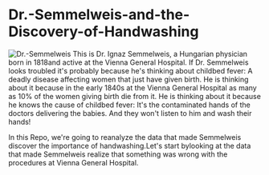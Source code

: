 # Dr.-Semmelweis-and-the-Discovery-of-Handwashing

![Dr.-Semmelweis](https://www.google.com/url?sa=i&url=https%3A%2F%2Fwww.thefamouspeople.com%2Fprofiles%2Fignaz-semmelweis-8674.php&psig=AOvVaw3TPY7TwegnTR3cJpUgqGts&ust=1623484684576000&source=images&cd=vfe&ved=0CAIQjRxqFwoTCIirxvWNj_ECFQAAAAAdAAAAABAD")
This is Dr. Ignaz Semmelweis, a Hungarian physician born in 1818and active at the Vienna General Hospital. If Dr. Semmelweis looks troubled it's probably because he's thinking about childbed fever: A deadly disease affecting women that just have given birth. He is thinking about it because in the early 1840s at the Vienna General Hospital as many as 10% of the women giving birth die from it. He is thinking about it because he knows the cause of childbed fever: It's the contaminated hands of the doctors delivering the babies. And they won't listen to him and wash their hands!

In this Repo, we're going to reanalyze the data that made Semmelweis discover the importance of handwashing.Let's start bylooking at the data that made Semmelweis realize that something was wrong with the procedures at Vienna General Hospital.
